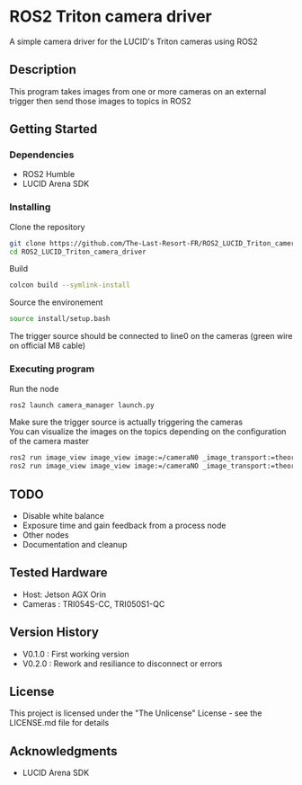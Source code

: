 # ROS2 Triton camera driver

A simple camera driver for the LUCID's Triton cameras using ROS2

## Description

This program takes images from one or more cameras on an external trigger then send those images to topics in ROS2

## Getting Started

### Dependencies

- ROS2 Humble
- LUCID Arena SDK

### Installing

Clone the repository  
```bash
git clone https://github.com/The-Last-Resort-FR/ROS2_LUCID_Triton_camera_driver.git
cd ROS2_LUCID_Triton_camera_driver
```
Build  
```bash
colcon build --symlink-install
```
Source the environement  
```bash
source install/setup.bash
```
The trigger source should be connected to line0 on the cameras (green wire on official M8 cable)

### Executing program

Run the node  
```bash
ros2 launch camera_manager launch.py
```
Make sure the trigger source is actually triggering the cameras  
You can visualize the images on the topics depending on the configuration of the camera master
```bash
ros2 run image_view image_view image:=/cameraN0 _image_transport:=theora # SINGLE mode
ros2 run image_view image_view image:=/cameraNO _image_transport:=theora &  ros2 run image_view image_view image:=/cameraN1 _image_transport:=theora # DUAL mode

```

## TODO

- Disable white balance
- Exposure time and gain feedback from a process node
- Other nodes
- Documentation and cleanup

## Tested Hardware

- Host: Jetson AGX Orin
- Cameras : TRI054S-CC, TRI050S1-QC

## Version History

- V0.1.0 : First working version
- V0.2.0 : Rework and resiliance to disconnect or errors

## License

This project is licensed under the "The Unlicense" License - see the LICENSE.md file for details

## Acknowledgments

-  LUCID Arena SDK